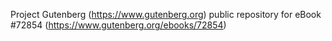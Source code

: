 Project Gutenberg (https://www.gutenberg.org) public repository
for eBook #72854 (https://www.gutenberg.org/ebooks/72854)
